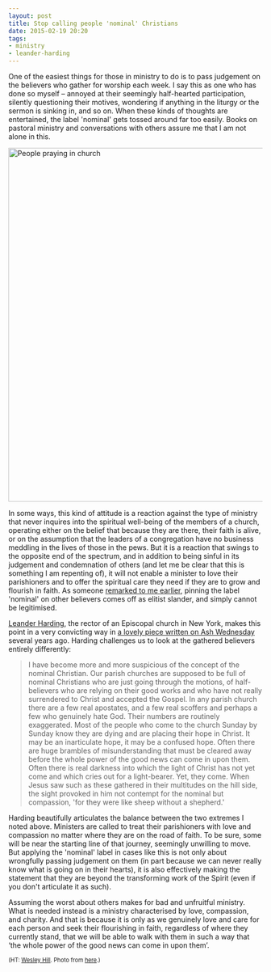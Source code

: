 ```yaml
---
layout: post
title: Stop calling people 'nominal' Christians
date: 2015-02-19 20:20
tags:
- ministry
- leander-harding
---
```

One of the easiest things for those in ministry to do is to pass judgement on the believers who gather for worship each week. I say this as one who has done so myself – annoyed at their seemingly half-hearted participation, silently questioning their motives, wondering if anything in the liturgy or the sermon is sinking in, and so on. When these kinds of thoughts are entertained, the label 'nominal' gets tossed around far too easily. Books on pastoral ministry and conversations with others assure me that I am not alone in this.

<div class="image-cropper"><img class="topcut" src="https://dl.dropboxusercontent.com/u/3897986/Jake%20Blog%20Images/people%20praying%20in%20church.jpg" width="700" alt="People praying in church"></div>

In some ways, this kind of attitude is a reaction against the type of ministry that never inquires into the spiritual well-being of the members of a church, operating either on the belief that because they are there, their faith is alive, or on the assumption that the leaders of a congregation have no business meddling in the lives of those in the pews. But it is a reaction that swings to the opposite end of the spectrum, and in addition to being sinful in its judgement and condemnation of others (and let me be clear that this is something I am repenting of), it will not enable a minister to love their parishioners and to offer the spiritual care they need if they are to grow and flourish in faith. As someone [remarked to me earlier](https://twitter.com/scottschultz/status/568445754500616192), pinning the label 'nominal' on other believers comes off as elitist slander, and simply cannot be legitimised.

[Leander Harding](http://www.stlukescatskill.org/our-staff.html), the rector of an Episcopal church in New York, makes this point in a very convicting way in [a lovely piece written on Ash Wednesday](http://www.leanderharding.com/blog/2009/02/25/thoughts-on-ash-wednesday/) several years ago. Harding challenges us to look at the gathered believers entirely differently:

<blockquote>
I have become more and more suspicious of the concept of the nominal Christian. Our parish churches are supposed to be full of nominal Christians who are just going through the motions, of half-believers who are relying on their good works and who have not really surrendered to Christ and accepted the Gospel. In any parish church there are a few real apostates, and a few real scoffers and perhaps a few who genuinely hate God. Their numbers are routinely exaggerated. Most of the people who come to the church Sunday by Sunday know they are dying and are placing their hope in Christ. It may be an inarticulate hope, it may be a confused hope. Often there are huge brambles of misunderstanding that must be cleared away before the whole power of the good news can come in upon them. Often there is real darkness into which the light of Christ has not yet come and which cries out for a light-bearer. Yet, they come. When Jesus saw such as these gathered in their multitudes on the hill side, the sight provoked in him not contempt for the nominal but compassion, 'for they were like sheep without a shepherd.'
</blockquote>

Harding beautifully articulates the balance between the two extremes I noted above. Ministers are called to treat their parishioners with love and compassion no matter where they are on the road of faith. To be sure, some will be near the starting line of that journey, seemingly unwilling to move. But applying the 'nominal' label in cases like this is not only about wrongfully passing judgement on them (in part because we can never really know what is going on in their hearts), it is also effectively making the statement that they are beyond the transforming work of the Spirit (even if you don't articulate it as such).

Assuming the worst about others makes for bad and unfruitful ministry. What is needed instead is a ministry characterised by love, compassion, and charity. And that is because it is only as we genuinely love and care for each person and seek their flourishing in faith, regardless of where they currently stand, that we will be able to walk with them in such a way that ‘the whole power of the good news can come in upon them’.

<span style="font-size:80%">(HT: <a href="https://twitter.com/wesleyhill/status/568148375981457409">Wesley Hill</a>. Photo from <a href="http://www.rcapostles.org/event/lenten-retreat-day/">here</a>.)</span>
